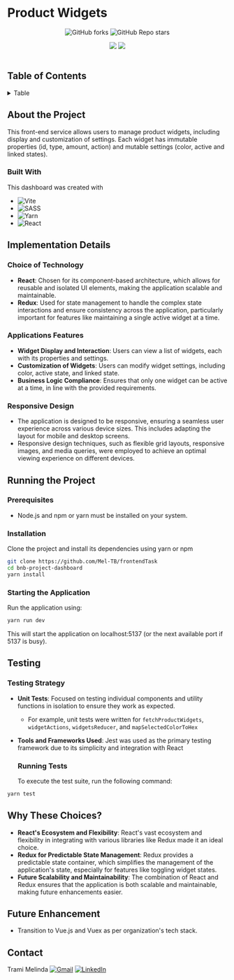 # Product Widgets

<div align='center'>

![GitHub forks](https://img.shields.io/github/forks/Mel-TB/frontendTask?label=Fork&style=for-the-badge&color=%2378909C)
![GitHub Repo stars](https://img.shields.io/github/stars/Mel-TB/frontendTask?label=Stars&style=for-the-badge&color=%2378909C)

</div>
<div align='center'>
  
<img src='https://media.giphy.com/media/v1.Y2lkPTc5MGI3NjExajR3Z3R3eXhtMTh3a3Bydmp6NjRoOWsyamgybG96OHhpdDV6Mnd1MCZlcD12MV9pbnRlcm5hbF9naWZfYnlfaWQmY3Q9Zw/EBU2aL1eQEiMQdVgpb/giphy.gif'  />

<img src='https://i.postimg.cc/Kj8ZV7dW/mobile-view.png)](https://postimg.cc/S2HFY9QL'/>
</div>

<br/>

## Table of Contents

<details>

<summary>Table</summary>

- [About the Project](#about-the-project)
  - [Built With](#built-with)
- [Implementation Details](#implementation-details)
  - [Choice of Technology](#choice-of-technology)
  - [Applications Features](#applications-features)
- [Running the Project](#running-the-project)
  - [Prerequisites](#prerequisites)
  - [Installation](#installation)
  - [Starting the Application](#starting-the-application)
- [Contact](#contact)
   </details

## About the Project

This front-end service allows users to manage product widgets, including display and customization of settings. Each widget has immutable properties (id, type, amount, action) and mutable settings (color, active and linked states).

### Built With

This dashboard was created with

- ![Vite](https://img.shields.io/badge/vite-%23646CFF.svg?style=for-the-badge&logo=vite&logoColor=white)
- ![SASS](https://img.shields.io/badge/SASS-hotpink.svg?style=for-the-badge&logo=SASS&logoColor=white)
- ![Yarn](https://img.shields.io/badge/yarn-%232C8EBB.svg?style=for-the-badge&logo=yarn&logoColor=white)
- ![React](https://img.shields.io/badge/react-%2320232a.svg?style=for-the-badge&logo=react&logoColor=%2361DAFB)

## Implementation Details

### Choice of Technology

- **React**: Chosen for its component-based architecture, which allows for reusable and isolated UI elements, making the application scalable and maintainable.
- **Redux**: Used for state management to handle the complex state interactions and ensure consistency across the application, particularly important for features like maintaining a single active widget at a time.

### Applications Features

- **Widget Display and Interaction**: Users can view a list of widgets, each with its properties and settings.
- **Customization of Widgets**: Users can modify widget settings, including color, active state, and linked state.
- **Business Logic Compliance**: Ensures that only one widget can be active at a time, in line with the provided requirements.

### Responsive Design

- The application is designed to be responsive, ensuring a seamless user experience across various device sizes. This includes adapting the layout for mobile and desktop screens.
- Responsive design techniques, such as flexible grid layouts, responsive images, and media queries, were employed to achieve an optimal viewing experience on different devices.

## Running the Project

### Prerequisites

- Node.js and npm or yarn must be installed on your system.

### Installation

Clone the project and install its dependencies using yarn or npm

```sh
git clone https://github.com/Mel-TB/frontendTask
cd bnb-project-dashboard
yarn install
```

### Starting the Application

Run the application using:

```sh
yarn run dev
```

This will start the application on localhost:5137 (or the next available port if 5137 is busy).

## Testing

### Testing Strategy

- **Unit Tests**: Focused on testing individual components and utility functions in isolation to ensure they work as expected.
  - For example, unit tests were written for `fetchProductWidgets`, `widgetActions`, `widgetsReducer`, and `mapSelectedColorToHex`
- **Tools and Frameworks Used**: Jest was used as the primary testing framework due to its simplicity and integration with React

  ### Running Tests

  To execute the test suite, run the following command:

```sh
yarn test
```

## Why These Choices?

- **React's Ecosystem and Flexibility**: React's vast ecosystem and flexibility in integrating with various libraries like Redux made it an ideal choice.
- **Redux for Predictable State Management**: Redux provides a predictable state container, which simplifies the management of the application's state, especially for features like toggling widget states.
- **Future Scalability and Maintainability**: The combination of React and Redux ensures that the application is both scalable and maintainable, making future enhancements easier.

## Future Enhancement

- Transition to Vue.js and Vuex as per organization's tech stack.

## Contact

Trami Melinda <a href='https://twitter.com/mel_trbd'>
<a href='mailto:tramimelinda@gmail.com'>![Gmail](https://img.shields.io/badge/Gmail-D14836?style=for-the-badge&logo=gmail&logoColor=white)</a> <a href='https://fr.linkedin.com/in/melindat'>![LinkedIn](https://img.shields.io/badge/linkedin-%230077B5.svg?style=for-the-badge&logo=linkedin&logoColor=white)</a>
